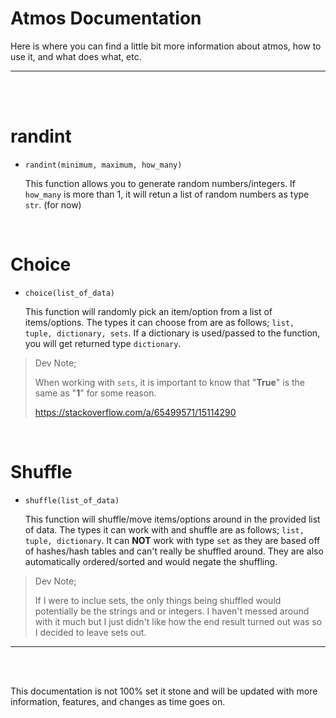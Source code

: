 # Atmos Documentation
Here is where you can find a little bit more information about atmos, how to use it, and what does what, etc.
__ __

<br>
<br>

# randint
- `randint(minimum, maximum, how_many)`

  This function allows you to generate random numbers/integers. If `how_many` is more than 1, it will retun a list of random numbers as type `str`. (for now)

<br>

# Choice
- `choice(list_of_data)`

  This function will randomly pick an item/option from a list of items/options. The types it can choose from are as follows; `list, tuple, dictionary, sets`. If a dictionary is used/passed to the function, you will get returned type `dictionary`.
  
> Dev Note;
>
> When working with `sets`, it is important to know that "**True**" is the same as "**1**" for some reason.
> 
> https://stackoverflow.com/a/65499571/15114290

<br>

# Shuffle
- `shuffle(list_of_data)`

  This function will shuffle/move items/options around in the provided list of data. The types it can work with and shuffle are as follows; `list, tuple, dictionary`. It can **NOT** work with type `set` as they are based off of hashes/hash tables and can't really be shuffled around. They are also automatically ordered/sorted and would negate the shuffling.

> Dev Note;
> 
> If I were to inclue sets, the only things being shuffled would potentially be the strings and or integers. I haven't messed around with it much but I just didn't like how the end result turned out was so I decided to leave sets out.
__ __


<br>
<br>

This documentation is not 100% set it stone and will be updated with more information, features, and changes as time goes on.
